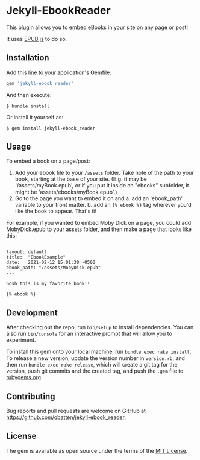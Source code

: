 # Jekyll-EbookReader

This plugin allows you to embed eBooks in your site on any page or post!

It uses [EPUB.js](http://futurepress.org/) to do so.


## Installation

Add this line to your application's Gemfile:

```ruby
gem 'jekyll-ebook_reader'
```

And then execute:

    $ bundle install

Or install it yourself as:

    $ gem install jekyll-ebook_reader

## Usage

To embed a book on a page/post:
1. Add your ebook file to your `/assets` folder. Take note of the path to your book, starting at the base of your site. (E.g. it may be '/assets/myBook.epub', or if you put it inside an "ebooks" subfolder, it might be 'assets/ebooks/myBook.epub'.)
2. Go to the page you want to embed it on and
    a. add an 'ebook_path' variable to your front matter.
    b. add an `{% ebook %}` tag wherever you'd like the book to appear.
That's it!

For example, if you wanted to embed Moby Dick on a page, you could add MobyDick.epub to your assets folder, and then make a page that looks like this:

```
---
layout: default
title:  "EbookExample"
date:   2021-02-12 15:01:30 -0500 
ebook_path: "/assets/MobyDick.epub"
---

Gosh this is my favorite book!!

{% ebook %}

```



## Development

After checking out the repo, run `bin/setup` to install dependencies. You can also run `bin/console` for an interactive prompt that will allow you to experiment.

To install this gem onto your local machine, run `bundle exec rake install`. To release a new version, update the version number in `version.rb`, and then run `bundle exec rake release`, which will create a git tag for the version, push git commits and the created tag, and push the `.gem` file to [rubygems.org](https://rubygems.org).

## Contributing

Bug reports and pull requests are welcome on GitHub at https://github.com/qbatten/jekyll-ebook_reader.

## License

The gem is available as open source under the terms of the [MIT License](https://opensource.org/licenses/MIT).
